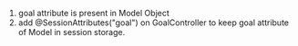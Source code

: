1. goal attribute is present in Model Object
2. add @SessionAttributes("goal") on GoalController to keep goal attribute of Model in session storage. 
